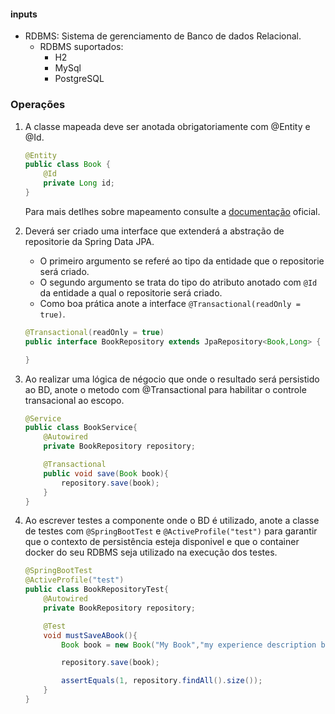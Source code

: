 #### inputs

- RDBMS: Sistema de gerenciamento de Banco de dados Relacional.
    - RDBMS suportados: 
        - H2
        - MySql
        - PostgreSQL

### Operações

1. A classe mapeada deve ser anotada obrigatoriamente com @Entity e @Id.
    ```JAVA
    @Entity
    public class Book {
        @Id
        private Long id;
    }
    ```
    Para mais detlhes sobre mapeamento consulte a [documentação](https://docs.jboss.org/hibernate/stable/orm/userguide/html_single/Hibernate_User_Guide.html#mapping-types) oficial.
2. Deverá ser criado uma interface que extenderá a abstração de repositorie da Spring Data JPA.
    - O primeiro argumento se referé ao tipo da entidade que o repositorie será criado.
    - O segundo argumento se trata do tipo do atributo anotado com `@Id` da entidade a qual o repositorie será criado.
    - Como boa prática anote a interface `@Transactional(readOnly = true)`.
    ```java
    @Transactional(readOnly = true)
    public interface BookRepository extends JpaRepository<Book,Long> {

    }
    ```
3. Ao realizar uma lógica de négocio que onde o resultado será persistido ao BD, anote o metodo com @Transactional para habilitar o controle transacional ao escopo.
    ```java
    @Service
    public class BookService{
        @Autowired
        private BookRepository repository;

        @Transactional
        public void save(Book book){
            repository.save(book);
        }
    }        
    ```
4. Ao escrever testes a componente onde o  BD é utilizado, anote a classe de testes com `@SpringBootTest` e `@ActiveProfile("test")` para garantir que o contexto de persistência esteja disponivel e que o container docker do seu RDBMS seja utilizado na execução dos testes.

    ```java
    @SpringBootTest
    @ActiveProfile("test")
    public class BookRepositoryTest{
        @Autowired
        private BookRepository repository;

        @Test
        void mustSaveABook(){
            Book book = new Book("My Book","my experience description book");

            repository.save(book);

            assertEquals(1, repository.findAll().size());
        }
    }
    ```